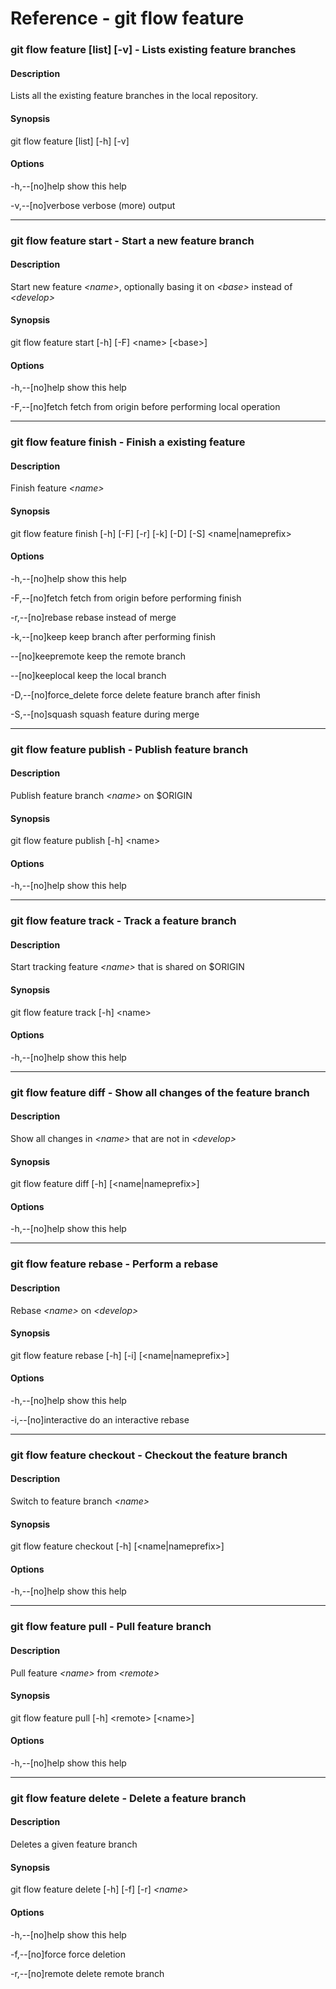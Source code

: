 # Reference - git flow feature

### git flow feature [list] [-v] - Lists existing feature branches

#### Description
Lists all the existing feature branches in the local repository.

#### Synopsis
git flow feature [list] [-h] [-v]

#### Options
-h,--[no]help
show this help

-v,--[no]verbose
verbose (more) output

---

### git flow feature start - Start a new feature branch

#### Description
Start new feature _\<name>_, optionally basing it on _\<base>_ instead of _\<develop>_

#### Synopsis
git flow feature start [-h] [-F] \<name> [\<base>]

#### Options
-h,--[no]help
show this help

-F,--[no]fetch
fetch from origin before performing local operation

---

### git flow feature finish - Finish a existing feature

#### Description
Finish feature _\<name>_

#### Synopsis
git flow feature finish [-h] [-F] [-r] [-k] [-D] [-S] \<name|nameprefix>

#### Options
-h,--[no]help
show this help

-F,--[no]fetch
fetch from origin before performing finish

-r,--[no]rebase
rebase instead of merge

-k,--[no]keep
keep branch after performing finish

--[no]keepremote
keep the remote branch

--[no]keeplocal
keep the local branch

-D,--[no]force_delete
force delete feature branch after finish

-S,--[no]squash
squash feature during merge

---

### git flow feature publish - Publish feature branch

#### Description
Publish feature branch _\<name>_ on $ORIGIN

#### Synopsis
git flow feature publish [-h] \<name>

#### Options
-h,--[no]help
show this help

---

### git flow feature track - Track a feature branch

#### Description
Start tracking feature _\<name>_ that is shared on $ORIGIN

#### Synopsis
git flow feature track [-h] \<name>

#### Options
-h,--[no]help
show this help

---

### git flow feature diff - Show all changes of the feature branch

#### Description
Show all changes in _\<name>_ that are not in _\<develop>_

#### Synopsis
git flow feature diff [-h] [\<name|nameprefix>]

#### Options
-h,--[no]help
show this help

---

### git flow feature rebase - Perform a rebase

#### Description
Rebase _\<name>_ on _\<develop>_

#### Synopsis
git flow feature rebase [-h] [-i] [\<name|nameprefix>]

#### Options
-h,--[no]help
show this help

-i,--[no]interactive
do an interactive rebase

---

### git flow feature checkout - Checkout the feature branch

#### Description
Switch to feature branch _\<name>_

#### Synopsis
git flow feature checkout [-h] [\<name|nameprefix>]

#### Options
-h,--[no]help
show this help

---

### git flow feature pull - Pull feature branch

#### Description
Pull feature _\<name>_ from _\<remote>_

#### Synopsis
git flow feature pull [-h] \<remote> [\<name>]

#### Options
-h,--[no]help
show this help

---

### git flow feature delete - Delete a feature branch

#### Description
Deletes a given feature branch

#### Synopsis
git flow feature delete [-h] [-f] [-r] _\<name>_

#### Options
-h,--[no]help
show this help

-f,--[no]force
force deletion

-r,--[no]remote
delete remote branch
